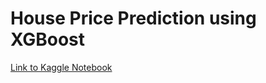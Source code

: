# House Price Prediction using XGBoost

[Link to Kaggle Notebook](https://www.kaggle.com/code/arnavs19/house-prices-using-xgboost)